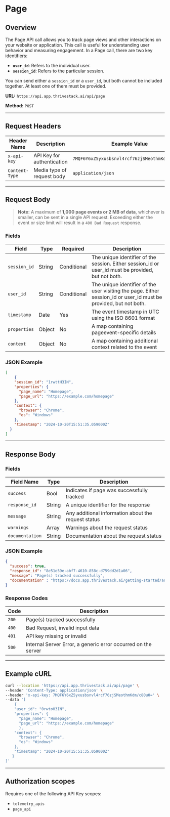 # Page

## Overview

The Page API call allows you to track page views and other interactions on your website or application. This call is useful for understanding user behavior and measuring engagement.
In a Page call, there are two key identifiers:

- **`user_id`**: Refers to the individual user.
- **`session_id`**: Refers to the particular session.

You can send either a `session_id` or a `user_id`, but both cannot be included together. At least one of them must be provided.


**URL:** `https://api.app.thrivestack.ai/api/page`

**Method:** `POST`

<hr/>

## Request Headers

| Header Name     | Description                                       | Example Value           |
|-----------------|---------------------------------------------------|-------------------------|
| `x-api-key` | API Key for authentication | `7MQF6Y6xZ5yxusbsnvl4rcf76zjSMeothmKdm/c80u0=`        |
| `Content-Type`  | Media type of request body                        | `application/json`      |

<hr/>

## Request Body 
> **Note:** A maximum of **1,000 page events or 2 MB of data**, whichever is smaller, can be sent in a single API request. Exceeding either the event or size limit will result in a `400 Bad Request` response.

### Fields
| Field | Type | Required | Description |
| --- | --- | --- | --- |
| `session_id` | String | Conditional | The unique identifier of the session. Either session_id or user_id must be provided, but not both. |
| `user_id` | String | Conditional | The unique identifier of the user visiting the page. Either session_id or user_id must be provided, but not both. |
| `timestamp` | Date | Yes | The event timestamp in UTC using the ISO 8601 format |
| `properties` | Object | No | A map containing pageevent-specific details|
| `context` | Object | No | A map containing additional context related to the event |

### JSON Example
```json
[
	{
    "session_id": "1rwttH3IN",
    "properties": {
      "page_name": "Homepage",
      "page_url": "https://example.com/homepage"
    },
    "context": {
      "browser": "Chrome",
      "os": "Windows"
    },
    "timestamp": "2024-10-20T15:51:35.059000Z"
  }
]
```

<hr/>


## Response Body 

### Fields

| Field Name | Type | Description |
| --- | --- | --- |
| `success` | Bool | Indicates if page was successfully tracked |
| `response_id` | String | A unique identifier for the response |
| `message` | String | Any additional information about the request status |
| `warnings` | Array | Warnings about the request status |
| `documentation` | String | Documentation about the request status |

### JSON Example
```json
{
  "success": true,
  "response_id": "8e51e59e-abf7-4610-858c-d759dd2d1a06",
  "message": "Page(s) tracked successfully",
  "documentation" : "https://docs.app.thrivestack.ai/getting-started/analyze/instrumentation/identification/page"
}
```


### Response Codes

| Code | Description |
| --- | --- |
| `200` | Page(s) tracked successfully |
| `400` | Bad Request, invalid input data |
| `401` | API key missing or invalid |
| `500` | Internal Server Error, a generic error occurred on the server |

<hr/>

## Example cURL


```bash
curl --location 'https://api.app.thrivestack.ai/api/page' \
--header 'Content-Type: application/json' \
--header 'x-api-key: 7MQF6Y6xZ5yxusbsnvl4rcf76zjSMeothmKdm/c80u0=' \
--data '[
    {
    "user_id": "0rwtoH3IN",
    "properties": {
      "page_name": "Homepage",
      "page_url": "https://example.com/homepage"
      },
    "context": {
      "browser": "Chrome",
      "os": "Windows"
    },
    "timestamp": "2024-10-20T15:51:35.059000Z"
   }
]'
```

<hr/>

## Authorization scopes
Requires one of the following API Key scopes:
- `telemetry_apis`
- `page_api`